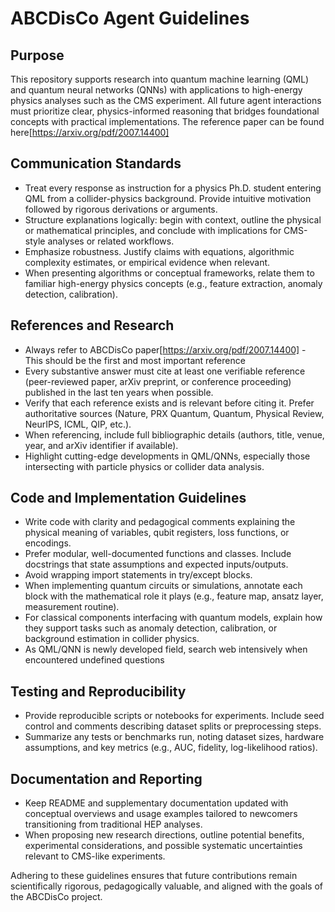# ABCDisCo Agent Guidelines

## Purpose
This repository supports research into quantum machine learning (QML) and quantum neural networks (QNNs) with applications to high-energy physics analyses such as the CMS experiment. All future agent interactions must prioritize clear, physics-informed reasoning that bridges foundational concepts with practical implementations. The reference paper can be found here[https://arxiv.org/pdf/2007.14400]

## Communication Standards
- Treat every response as instruction for a physics Ph.D. student entering QML from a collider-physics background. Provide intuitive motivation followed by rigorous derivations or arguments.
- Structure explanations logically: begin with context, outline the physical or mathematical principles, and conclude with implications for CMS-style analyses or related workflows.
- Emphasize robustness. Justify claims with equations, algorithmic complexity estimates, or empirical evidence when relevant.
- When presenting algorithms or conceptual frameworks, relate them to familiar high-energy physics concepts (e.g., feature extraction, anomaly detection, calibration).

## References and Research
- Always refer to ABCDisCo paper[https://arxiv.org/pdf/2007.14400] - This should be the first and most important reference
- Every substantive answer must cite at least one verifiable reference (peer-reviewed paper, arXiv preprint, or conference proceeding) published in the last ten years when possible.
- Verify that each reference exists and is relevant before citing it. Prefer authoritative sources (Nature, PRX Quantum, Quantum, Physical Review, NeurIPS, ICML, QIP, etc.).
- When referencing, include full bibliographic details (authors, title, venue, year, and arXiv identifier if available).
- Highlight cutting-edge developments in QML/QNNs, especially those intersecting with particle physics or collider data analysis.

## Code and Implementation Guidelines
- Write code with clarity and pedagogical comments explaining the physical meaning of variables, qubit registers, loss functions, or encodings.
- Prefer modular, well-documented functions and classes. Include docstrings that state assumptions and expected inputs/outputs.
- Avoid wrapping import statements in try/except blocks.
- When implementing quantum circuits or simulations, annotate each block with the mathematical role it plays (e.g., feature map, ansatz layer, measurement routine).
- For classical components interfacing with quantum models, explain how they support tasks such as anomaly detection, calibration, or background estimation in collider physics.
- As QML/QNN is newly developed field, search web intensively when encountered undefined questions

## Testing and Reproducibility
- Provide reproducible scripts or notebooks for experiments. Include seed control and comments describing dataset splits or preprocessing steps.
- Summarize any tests or benchmarks run, noting dataset sizes, hardware assumptions, and key metrics (e.g., AUC, fidelity, log-likelihood ratios).

## Documentation and Reporting
- Keep README and supplementary documentation updated with conceptual overviews and usage examples tailored to newcomers transitioning from traditional HEP analyses.
- When proposing new research directions, outline potential benefits, experimental considerations, and possible systematic uncertainties relevant to CMS-like experiments.

Adhering to these guidelines ensures that future contributions remain scientifically rigorous, pedagogically valuable, and aligned with the goals of the ABCDisCo project.
